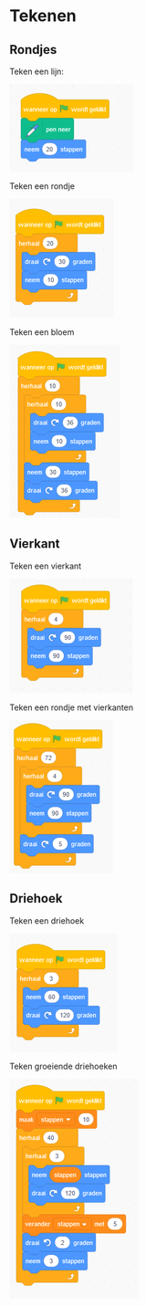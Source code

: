 # Tekenen

## Rondjes

Teken een lijn:

![Image](afbeeldingen/teken-een-lijn.png)

Teken een rondje

![Image](afbeeldingen/teken-een-rondje.png)

Teken een bloem

![Image](afbeeldingen/teken-een-bloem.png)

## Vierkant

Teken een vierkant

![Image](afbeeldingen/teken-een-vierkant.png)

Teken een rondje met vierkanten

![Image](afbeeldingen/rondje-met-vierkanten.png)

## Driehoek

Teken een driehoek

![Image](afbeeldingen/teken-een-driehoek.png)

Teken groeiende driehoeken

![Image](afbeeldingen/groeiende-driehoeken.png)